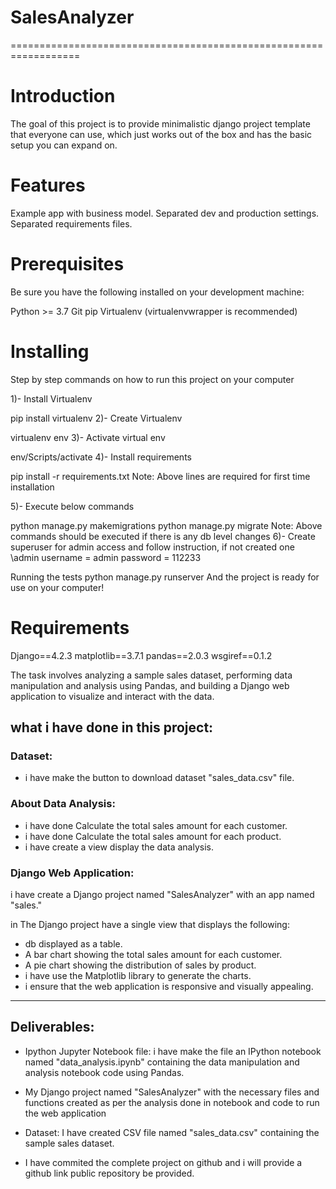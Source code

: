 # SalesAnalyzer
==================================================================
# Introduction
The goal of this project is to provide minimalistic django project template that everyone can use, which just works out of the box and has the basic setup you can expand on.

# Features
Example app with business model.
Separated dev and production settings.
Separated requirements files.

# Prerequisites
Be sure you have the following installed on your development machine:

Python >= 3.7
Git
pip
Virtualenv (virtualenvwrapper is recommended)

# Installing
Step by step commands on how to run this project on your computer

1)- Install Virtualenv

pip install virtualenv
2)- Create Virtualenv

virtualenv env
3)- Activate virtual env

env/Scripts/activate
4)- Install requirements

pip install -r requirements.txt
Note: Above lines are required for first time installation

5)- Execute below commands

python manage.py makemigrations
python manage.py migrate
Note: Above commands should be executed if there is any db level changes
6)- Create superuser for admin access and follow instruction, if not created one
\admin 
username = admin
password = 112233

Running the tests
python manage.py runserver
And the project is ready for use on your computer!

# Requirements
Django==4.2.3
matplotlib==3.7.1
pandas==2.0.3
wsgiref==0.1.2


The task involves analyzing a sample sales dataset, performing data manipulation and analysis using Pandas, and building a Django web application to visualize and interact with the data.

## what i have done in this project:

### Dataset:
* i have make the button to download dataset "sales_data.csv" file. 

### About Data Analysis:
- i have done Calculate the total sales amount for each customer.
- i have done Calculate the total sales amount for each product.
- i have create a view display the data analysis. 


### Django Web Application:
i have create a Django project named "SalesAnalyzer" with an app named "sales."

in The Django project have a single view that displays the following:
- db displayed as a table.
- A bar chart showing the total sales amount for each customer.
- A pie chart showing the distribution of sales by product.
- i have use the Matplotlib library to generate the charts.
- i ensure that the web application is responsive and visually appealing.
---------------------------------------------------------------------

## Deliverables:
- Ipython Jupyter Notebook file:
i have make the file an IPython notebook named "data_analysis.ipynb" containing the data manipulation and analysis notebook code using Pandas.

- My Django project named "SalesAnalyzer" with the necessary files and functions created as per the analysis done in notebook and code to run the web application

- Dataset:
I have created CSV file named "sales_data.csv" containing the sample sales dataset.

- I have commited the complete project on github and i will provide a github link public repository be provided.